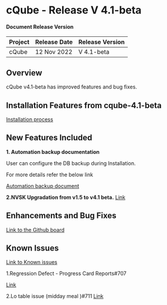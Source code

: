 # cQube - Release V 4.1-beta

#### Document Release Version

| Project | Release Date | Release Version |
| ------- | ------------ | --------------- |
| cQube   | 12 Nov 2022  | V 4.1-beta      |

## Overview

cQube v4.1-beta has improved features and bug fixes.

## Installation Features from cqube-4.1-beta

[Installation process](https://github.com/Sunbird-cQube/cQube\_Edu/tree/cqube-v4.1-beta#readme)

## New Features Included

**1. Automation backup documentation**

User can configure the DB backup during Installation.

For more details refer the below link

[Automation backup document](https://docs.google.com/document/d/1tWbWu6p4w2Z8EyISiWLIP\_cDYAhrRvSgplV7uIFFIms/edit)

**2.NVSK Upgradation from v1.5 to v4.1 beta.** [Link](https://docs.google.com/document/d/1lxY3ZDCVrTdOXOSkQSjg2gSSYdabSolC/edit?usp=sharing\&ouid=111398008183795839322\&rtpof=true\&sd=true)

## **Enhancements and Bug Fixes**

[Link to the Github board](https://github.com/orgs/Sunbird-cQube/projects/5/views/3?filterQuery=milestone%3A%22cQube+4.1+Beta%22%2C+status%3A%22QA+Complete+%F0%9F%91%8C%F0%9F%8F%BD%22)

## **Known Issues**

[Link to Known issues](https://github.com/orgs/Sunbird-cQube/projects/5/views/5?filterQuery=milestone%3A%22cQube+4.1+Beta%22+\&sortedBy%5Bdirection%5D=asc\&sortedBy%5BcolumnId%5D=Status\&groupedBy%5BcolumnId%5D=Status)

1.Regression Defect - Progress Card Reports#707

[Link](https://github.com/Sunbird-cQube/community/issues/707)

2.Lo table issue (midday meal )#711 [Link](https://github.com/Sunbird-cQube/community/issues/711)
